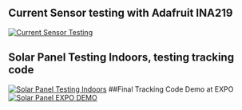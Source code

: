 ## Current Sensor testing with Adafruit INA219
[![Current Sensor Testing](https://img.youtube.com/vi/yIj-4R2wbA0/0.jpg)](https://www.youtube.com/watch?v=yIj-4R2wbA0 "Current Sensor Testing")
## Solar Panel Testing Indoors, testing tracking code
[![Solar Panel Testing Indoors](https://img.youtube.com/vi/Y-p1hI5SreM/0.jpg)](https://www.youtube.com/watch?v=Y-p1hI5SreM "Solar Panel Testing Indoors")
##Final Tracking Code Demo at EXPO
[![Solar Panel EXPO DEMO](https://img.youtube.com/vi/vK8msLIR4Fc/0.jpg)](https://www.youtube.com/watch?v=vK8msLIR4Fc "Solar Maximum CEAS Expo Demo")

